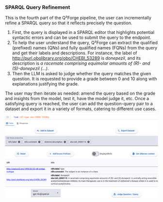 ### SPARQL Query Refinement

This is the fourth part of the Q²Forge pipeline, the user can incrementally refine a SPARQL query so that it reflects precisely the question.


1. First, the query is displayed in a SPARQL editor that highlights potential syntactic errors and can be used to submit the query to the endpoint.
2. To help the user understand the query, Q²Forge can extract the qualified (prefixed) names (QNs) and fully qualified names (FQNs) from the query and get their labels and descriptions.
    For instance, the label of <http://purl.obolibrary.org/obo/CHEBI_53289> is *donepezil*, and its description is *a racemate comprising equimolar amounts of (R)- and (S)-donepezil (...)*.
3. Then the LLM is asked to judge whether the query matches the given question. It is requested to provide a grade between 0 and 10 along with explanations justifying the grade.

The user may then iterate as needed: amend the query based on the grade and insights from the model, test it, have the model judge it, etc.
Once a satisfying query is reached, the user can add the question-query pair to a dataset and export it in a variety of formats, catering to different use cases.

![Q²Forge - SPARQL query refinement](/public//images/5-query_refinement.png)
